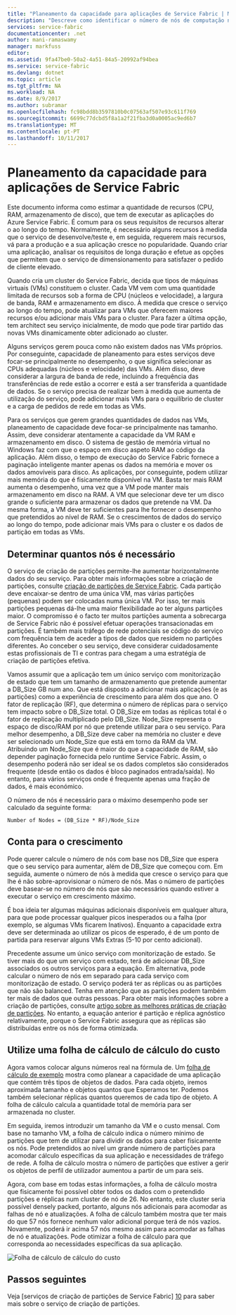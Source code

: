 ```yaml
---
title: "Planeamento da capacidade para aplicações de Service Fabric | Microsoft Docs"
description: "Descreve como identificar o número de nós de computação necessária para uma aplicação de Service Fabric"
services: service-fabric
documentationcenter: .net
author: mani-ramaswamy
manager: markfuss
editor: 
ms.assetid: 9fa47be0-50a2-4a51-84a5-20992af94bea
ms.service: service-fabric
ms.devlang: dotnet
ms.topic: article
ms.tgt_pltfrm: NA
ms.workload: NA
ms.date: 8/9/2017
ms.author: subramar
ms.openlocfilehash: fc98bdd8b3597810b0c07563af507e93c611f769
ms.sourcegitcommit: 6699c77dcbd5f8a1a2f21fba3d0a0005ac9ed6b7
ms.translationtype: MT
ms.contentlocale: pt-PT
ms.lasthandoff: 10/11/2017
---
```

# <a name="capacity-planning-for-service-fabric-applications"></a>Planeamento da capacidade para aplicações de Service Fabric
Este documento informa como estimar a quantidade de recursos (CPU, RAM, armazenamento de disco), que tem de executar as aplicações do Azure Service Fabric. É comum para os seus requisitos de recursos alterar o ao longo do tempo. Normalmente, é necessário alguns recursos à medida que o serviço de desenvolve/teste e, em seguida, requerem mais recursos, vá para a produção e a sua aplicação cresce no popularidade. Quando criar uma aplicação, analisar os requisitos de longa duração e efetue as opções que permitem que o serviço de dimensionamento para satisfazer o pedido de cliente elevado.

 Quando cria um cluster do Service Fabric, decida que tipos de máquinas virtuais (VMs) constituem o cluster. Cada VM vem com uma quantidade limitada de recursos sob a forma de CPU (núcleos e velocidade), a largura de banda, RAM e armazenamento em disco. À medida que cresce o serviço ao longo do tempo, pode atualizar para VMs que oferecem maiores recursos e/ou adicionar mais VMs para o cluster. Para fazer a última opção, tem architect seu serviço inicialmente, de modo que pode tirar partido das novas VMs dinamicamente obter adicionado ao cluster.

Alguns serviços gerem pouca como não existem dados nas VMs próprios. Por conseguinte, capacidade de planeamento para estes serviços deve focar-se principalmente no desempenho, o que significa selecionar as CPUs adequadas (núcleos e velocidade) das VMs. Além disso, deve considerar a largura de banda de rede, incluindo a frequência das transferências de rede estão a ocorrer e está a ser transferida a quantidade de dados. Se o serviço precisa de realizar bem à medida que aumenta de utilização do serviço, pode adicionar mais VMs para o equilíbrio de cluster e a carga de pedidos de rede em todas as VMs.

Para os serviços que gerem grandes quantidades de dados nas VMs, planeamento de capacidade deve focar-se principalmente nas tamanho. Assim, deve considerar atentamente a capacidade da VM RAM e armazenamento em disco. O sistema de gestão de memória virtual no Windows faz com que o espaço em disco aspeto RAM ao código da aplicação. Além disso, o tempo de execução do Service Fabric fornece a paginação inteligente manter apenas os dados na memória e mover os dados amovíveis para disco. As aplicações, por conseguinte, podem utilizar mais memória do que é fisicamente disponível na VM. Basta ter mais RAM aumenta o desempenho, uma vez que a VM pode manter mais armazenamento em disco na RAM. A VM que selecionar deve ter um disco grande o suficiente para armazenar os dados que pretende na VM. Da mesma forma, a VM deve ter suficientes para lhe fornecer o desempenho que pretendidos ao nível de RAM. Se o crescimentos de dados do serviço ao longo do tempo, pode adicionar mais VMs para o cluster e os dados de partição em todas as VMs.

## <a name="determine-how-many-nodes-you-need"></a>Determinar quantos nós é necessário
O serviço de criação de partições permite-lhe aumentar horizontalmente dados do seu serviço. Para obter mais informações sobre a criação de partições, consulte [criação de partições de Service Fabric](service-fabric-concepts-partitioning.md). Cada partição deve encaixar-se dentro de uma única VM, mas várias partições (pequenas) podem ser colocadas numa única VM. Por isso, ter mais partições pequenas dá-lhe uma maior flexibilidade ao ter alguns partições maior. O compromisso é o facto ter muitos partições aumenta a sobrecarga de Service Fabric não é possível efetuar operações transacionadas em partições. É também mais tráfego de rede potenciais se código do serviço com frequência tem de aceder a tipos de dados que residem no partições diferentes. Ao conceber o seu serviço, deve considerar cuidadosamente estas profissionais de TI e contras para chegam a uma estratégia de criação de partições efetiva.

Vamos assumir que a aplicação tem um único serviço com monitorização de estado que tem um tamanho de armazenamento que pretende aumentar a DB_Size GB num ano. Que está disposto a adicionar mais aplicações (e as partições) como a experiência de crescimento para além dos que ano.  O fator de replicação (RF), que determina o número de réplicas para o serviço tem impacto sobre o DB_Size total. O DB_Size em todas as réplicas total é o fator de replicação multiplicado pelo DB_Size.  Node_Size representa o espaço de disco/RAM por nó que pretende utilizar para o seu serviço. Para melhor desempenho, a DB_Size deve caber na memória no cluster e deve ser selecionado um Node_Size que está em torno da RAM da VM. Atribuindo um Node_Size que é maior do que a capacidade de RAM, são depender paginação fornecida pelo runtime Service Fabric. Assim, o desempenho poderá não ser ideal se os dados completos são considerados frequente (desde então os dados é bloco paginados entrada/saída). No entanto, para vários serviços onde é frequente apenas uma fração de dados, é mais económico.

O número de nós é necessário para o máximo desempenho pode ser calculado da seguinte forma:

```
Number of Nodes = (DB_Size * RF)/Node_Size

```


## <a name="account-for-growth"></a>Conta para o crescimento
Pode querer calcule o número de nós com base nos DB_Size que espera que o seu serviço para aumentar, além de DB_Size que começou com. Em seguida, aumente o número de nós à medida que cresce o serviço para que lhe é não sobre-aprovisionar o número de nós. Mas o número de partições deve basear-se no número de nós que são necessários quando estiver a executar o serviço em crescimento máximo.

É boa ideia ter algumas máquinas adicionais disponíveis em qualquer altura, para que pode processar qualquer picos inesperados ou a falha (por exemplo, se algumas VMs ficarem Inativos).  Enquanto a capacidade extra deve ser determinada ao utilizar os picos de esperado, é de um ponto de partida para reservar alguns VMs Extras (5-10 por cento adicional).

Precedente assume um único serviço com monitorização de estado. Se tiver mais do que um serviço com estado, terá de adicionar DB_Size associados os outros serviços para a equação. Em alternativa, pode calcular o número de nós em separado para cada serviço com monitorização de estado.  O serviço poderá ter as réplicas ou as partições que não são balanced. Tenha em atenção que as partições podem também ter mais de dados que outras pessoas. Para obter mais informações sobre a criação de partições, consulte [artigo sobre as melhores práticas de criação de partições](service-fabric-concepts-partitioning.md). No entanto, a equação anterior é partição e réplica agnóstico relativamente, porque o Service Fabric assegura que as réplicas são distribuídas entre os nós de forma otimizada.

## <a name="use-a-spreadsheet-for-cost-calculation"></a>Utilize uma folha de cálculo de cálculo do custo
Agora vamos colocar alguns números real na fórmula de. Um [folha de cálculo de exemplo](https://servicefabricsdkstorage.blob.core.windows.net/publicrelease/SF%20VM%20Cost%20calculator-NEW.xlsx) mostra como planear a capacidade de uma aplicação que contém três tipos de objetos de dados. Para cada objeto, iremos aproximada tamanho e objetos quantos que Esperamos ter. Podemos também selecionar réplicas quantos queremos de cada tipo de objeto. A folha de cálculo calcula a quantidade total de memória para ser armazenada no cluster.

Em seguida, iremos introduzir um tamanho da VM e o custo mensal. Com base no tamanho VM, a folha de cálculo indica o número mínimo de partições que tem de utilizar para dividir os dados para caber fisicamente os nós. Pode pretendidos ao nível um grande número de partições para acomodar cálculo específicas da sua aplicação e necessidades de tráfego de rede. A folha de cálculo mostra o número de partições que estiver a gerir os objetos de perfil de utilizador aumentou a partir de um para seis.

Agora, com base em todas estas informações, a folha de cálculo mostra que fisicamente foi possível obter todos os dados com o pretendido partições e réplicas num cluster de nó de 26. No entanto, este cluster seria possível densely packed, portanto, alguns nós adicionais para acomodar as falhas de nó e atualizações. A folha de cálculo também mostra que ter mais do que 57 nós fornece nenhum valor adicional porque terá de nós vazios. Novamente, poderá ir acima 57 nós mesmo assim para acomodar as falhas de nó e atualizações. Pode otimizar a folha de cálculo para que corresponda ao necessidades específicas da sua aplicação.   

![Folha de cálculo de cálculo do custo][Image1]

## <a name="next-steps"></a>Passos seguintes
Veja [serviços de criação de partições de Service Fabric] [ 10] para saber mais sobre o serviço de criação de partições.

<!--Image references-->
[Image1]: ./media/SF-Cost.png

<!--Link references--In actual articles, you only need a single period before the slash-->
[10]: service-fabric-concepts-partitioning.md
